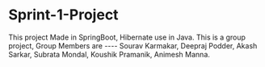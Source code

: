 # Sprint-1-Project
This project Made in SpringBoot, Hibernate use in Java.
This is a group project,
Group Members are ----  Sourav Karmakar,  Deepraj Podder,  Akash Sarkar,  Subrata Mondal,  Koushik Pramanik,  Animesh Manna.
